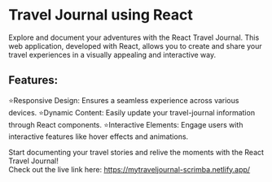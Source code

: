 # Travel Journal using React

Explore and document your adventures with the React Travel Journal. This web application, developed with React, allows you to create and share your travel experiences in a visually appealing and interactive way.

## Features:
⭐Responsive Design: Ensures a seamless experience across various devices.
⭐Dynamic Content: Easily update your travel-journal information through React components.
⭐Interactive Elements: Engage users with interactive features like hover effects and animations.

Start documenting your travel stories and relive the moments with the React Travel Journal! <br>
Check out the live link here: https://mytraveljournal-scrimba.netlify.app/

